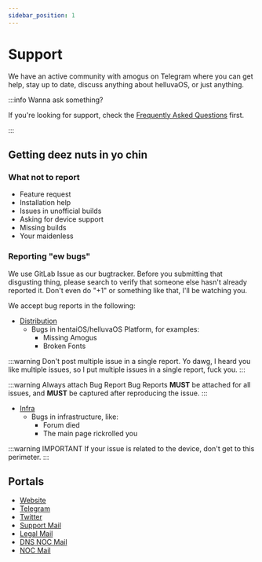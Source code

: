 ```yaml
---
sidebar_position: 1
---
```


# Support

We have an active community with amogus on Telegram where you can get help, stay up to date, discuss anything about helluvaOS, or just anything.

:::info Wanna ask something?

If you're looking for support, check the [Frequently Asked Questions](faq) first.

:::

## Getting deez nuts in yo chin

### What not to report

- Feature request
- Installation help
- Issues in unofficial builds
- Asking for device support
- Missing builds
- Your maidenless

### Reporting "ew bugs"

We use GitLab Issue as our bugtracker. Before you submitting that disgusting thing, please search to verify that someone else hasn't already reported it. Don't even do "+1" or something like that, I'll be watching you.

We accept bug reports in the following:

- [Distribution](https://bugbash.hentaios.com/distribution)
  - Bugs in hentaiOS/helluvaOS Platform, for examples:
    - Missing Amogus
    - Broken Fonts

:::warning Don't post multiple issue in a single report.
Yo dawg, I heard you like multiple issues, so I put multiple issues in a single report, fuck you.
:::

:::warning Always attach Bug Report
Bug Reports **MUST** be attached for all issues, and **MUST** be captured after reproducing the issue.
:::

- [Infra](https://bugbash.hentaios.com/infra)
  - Bugs in infrastructure, like:
    - Forum died
    - The main page rickrolled you

:::warning IMPORTANT
If your issue is related to the device, don't get to this perimeter.
:::

## Portals

- [Website](https://hentaios.com)
- [Telegram](https://t.me/hentaiOSChat)
- [Twitter](https://twitter.com/hentai_os)
- [Support Mail](mailto:support@hentaios.com)
- [Legal Mail](mailto:legal@hentaios.com)
- [DNS NOC Mail](mailto:noc-dns@hentaios.com)
- [NOC Mail](mailto:noc@hentaios.com)
